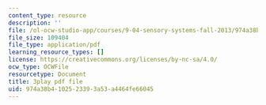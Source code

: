 ```yaml
---
content_type: resource
description: ''
file: /ol-ocw-studio-app/courses/9-04-sensory-systems-fall-2013/974a38b4102523393a53a4464fe66045_g1ka1MXpo3s.pdf
file_size: 109404
file_type: application/pdf
learning_resource_types: []
license: https://creativecommons.org/licenses/by-nc-sa/4.0/
ocw_type: OCWFile
resourcetype: Document
title: 3play pdf file
uid: 974a38b4-1025-2339-3a53-a4464fe66045
---
```

